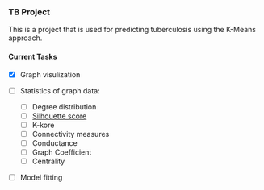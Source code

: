 ### TB Project

This is a project that is used for predicting tuberculosis using the K-Means approach. 

#### Current Tasks

- [x] Graph visulization
- [ ] Statistics of graph data:
  - [ ] Degree distribution
  - [ ] [Silhouette score](https://towardsdatascience.com/performance-metrics-in-machine-learning-part-3-clustering-d69550662dc6)
  - [ ] K-kore
  - [ ] Connectivity measures
  - [ ] Conductance
  - [ ] Graph Coefficient
  - [ ] Centrality
- [ ] Model fitting

